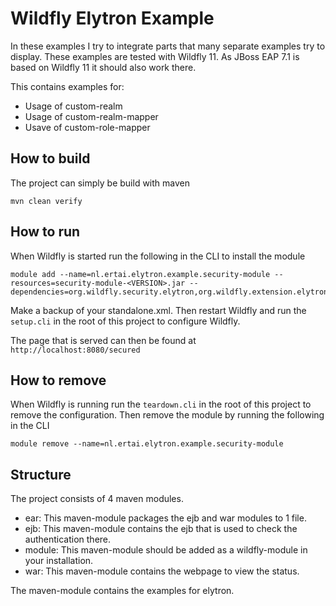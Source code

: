 # Wildfly Elytron Example

In these examples I try to integrate parts that many separate examples try to display. 
These examples are tested with Wildfly 11. As JBoss EAP 7.1 is based on Wildfly 11 it should also work there.

This contains examples for:
- Usage of custom-realm
- Usage of custom-realm-mapper
- Usave of custom-role-mapper

## How to build ##

The project can simply be build with maven
```
mvn clean verify
```

## How to run ##

When Wildfly is started run the following in the CLI to install the module
```
module add --name=nl.ertai.elytron.example.security-module --resources=security-module-<VERSION>.jar --dependencies=org.wildfly.security.elytron,org.wildfly.extension.elytron,javax.api,org.slf4j
```
Make a backup of your standalone.xml.
Then restart Wildfly and run the `setup.cli` in the root of this project to configure Wildfly.

The page that is served can then be found at `http://localhost:8080/secured`

## How to remove ##

When Wildfly is running run the `teardown.cli` in the root of this project to remove the configuration.
Then remove the module by running the following in the CLI
```
module remove --name=nl.ertai.elytron.example.security-module
```

## Structure ##
The project consists of 4 maven modules.
- ear: This maven-module packages the ejb and war modules to 1 file.
- ejb: This maven-module contains the ejb that is used to check the authentication there.
- module: This maven-module should be added as a wildfly-module in your installation.
- war: This maven-module contains the webpage to view the status.

The maven-module contains the examples for elytron.